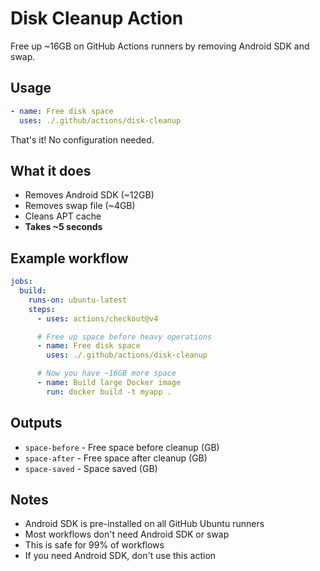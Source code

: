# Disk Cleanup Action

Free up ~16GB on GitHub Actions runners by removing Android SDK and swap.

## Usage

```yaml
- name: Free disk space
  uses: ./.github/actions/disk-cleanup
```

That's it! No configuration needed.

## What it does

- Removes Android SDK (~12GB)
- Removes swap file (~4GB)
- Cleans APT cache
- **Takes ~5 seconds**

## Example workflow

```yaml
jobs:
  build:
    runs-on: ubuntu-latest
    steps:
      - uses: actions/checkout@v4

      # Free up space before heavy operations
      - name: Free disk space
        uses: ./.github/actions/disk-cleanup

      # Now you have ~16GB more space
      - name: Build large Docker image
        run: docker build -t myapp .
```

## Outputs

- `space-before` - Free space before cleanup (GB)
- `space-after` - Free space after cleanup (GB)
- `space-saved` - Space saved (GB)

## Notes

- Android SDK is pre-installed on all GitHub Ubuntu runners
- Most workflows don't need Android SDK or swap
- This is safe for 99% of workflows
- If you need Android SDK, don't use this action
